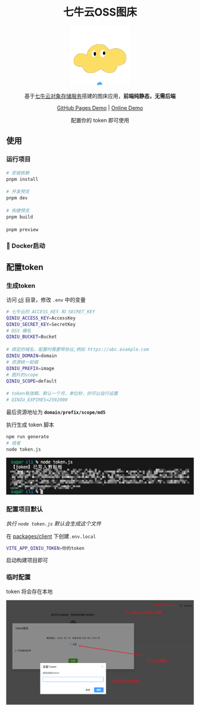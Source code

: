 <h1 align="center"> 七牛云OSS图床 </h1>

<p align="center"><img width="160px" src="./public/favicon.ico"/></p>

<p align="center">基于<a target="_blank" href="https://www.qiniu.com/products/kodo">七牛云对象存储服务</a>搭建的图床应用，<strong>前端纯静态，无需后端</strong></p>

<p align="center">
<a href="https://atqq.github.io/image-bed-qiniu/" target="_blank">GitHub Pages Demo</a> |
<a href="https://imgbed.sugarat.top/" target="_blank">Online Demo</a>
</p>

<p align="center">配置你的 token 即可使用</p>

## 使用
### 运行项目
```sh
# 安装依赖
pnpm install

# 开发预览
pnpm dev

# 构建预览
pnpm build

pnpm preview
```

### 🚧 Docker启动

## 配置token
### 生成token
访问 [cli](./../cli/) 目录，修改 `.env` 中的变量
```sh
# 七牛云的 ACCESS_KEY 和 SECRET_KEY
QINIU_ACCESS_KEY=AccessKey
QINIU_SECRET_KEY=SecretKey
# OSS 桶名
QINIU_BUCKET=Bucket

# 绑定的域名，配置时需要带协议,例如 https://abc.example.com
QINIU_DOMAIN=domain
# 资源统一前缀
QINIU_PREFIX=image
# 图片的scope
QINIU_SCOPE=default

# token有效期，默认一个月，单位秒，你可以自行设置
# QINIU_EXPIRES=2592000
```
最后资源地址为 **`domain/prefix/scope/md5`**

执行生成 token 脚本
```sh
npm run generate
# 或者
node token.js
```

![token-snippet](./token.png)

### 配置项目默认
*执行 `node token.js` 默认会生成这个文件*

在 [packages/client](./../client/) 下创建`.env.local`
```sh
VITE_APP_QINIU_TOKEN=你的token
```

启动构建项目即可

### 临时配置
token 将会存在本地

![cv token](./cv-token.png)
